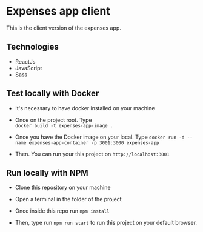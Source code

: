 # Expenses app client

This is the client version of the expenses app.

## Technologies

- ReactJs
- JavaScript
- Sass

## Test locally with Docker

- It's necessary to have docker installed on your machine

- Once on the project root. Type  
`docker build -t expenses-app-image .`

- Once you have the Docker image on your local. Type  `docker run -d --name expenses-app-container -p 3001:3000 expenses-app`

- Then. You can run your this project on `http://localhost:3001`

## Run locally with NPM

- Clone this repository on your machine

- Open a terminal in the folder of the project

- Once inside this repo run `npm install`

- Then, type run `npm run start` to run this project on your default browser.
